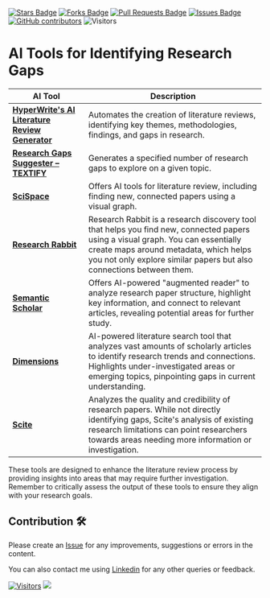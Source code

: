 <a href="https://github.com/drshahizan/SLR-FC/stargazers"><img src="https://img.shields.io/github/stars/drshahizan/SLR-FC" alt="Stars Badge"/></a>
<a href="https://github.com/drshahizan/SLR-FC/network/members"><img src="https://img.shields.io/github/forks/drshahizan/SLR-FC" alt="Forks Badge"/></a>
<a href="https://github.com/drshahizan/SLR-FC"><img src="https://img.shields.io/github/issues-pr/drshahizan/SLR-FC" alt="Pull Requests Badge"/></a>
<a href="https://github.com/drshahizan/SLR-FC/issues"><img src="https://img.shields.io/github/issues/drshahizan/SLR-FC" alt="Issues Badge"/></a>
<a href="https://github.com/drshahizan/SLR-FC/graphs/contributors"><img alt="GitHub contributors" src="https://img.shields.io/github/contributors/drshahizan/SLR-FC?color=2b9348"></a>
![Visitors](https://api.visitorbadge.io/api/visitors?path=https%3A%2F%2Fgithub.com%2Fdrshahizan%2FSLR-FC&labelColor=%23d9e3f0&countColor=%23697689&style=flat)

# AI Tools for Identifying Research Gaps

| **AI Tool** | **Description** |
| --- | --- |
| **[HyperWrite's AI Literature Review Generator](https://www.hyperwriteai.com/aitools/ai-literature-review-generator)** | Automates the creation of literature reviews, identifying key themes, methodologies, findings, and gaps in research. |
| **[Research Gaps Suggester – TEXTIFY](https://textify.ai/research-gaps-suggester/)** | Generates a specified number of research gaps to explore on a given topic. |
| **[SciSpace](https://typeset.io/)** | Offers AI tools for literature review, including finding new, connected papers using a visual graph. |
| **[Research Rabbit](https://www.researchrabbit.ai/)** | Research Rabbit is a research discovery tool that helps you find new, connected papers using a visual graph. You can essentially create maps around metadata, which helps you not only explore similar papers but also connections between them.  |
| **[Semantic Scholar](https://www.semanticscholar.org/)** | Offers AI-powered "augmented reader" to analyze research paper structure, highlight key information, and connect to relevant articles, revealing potential areas for further study. | 
| **[Dimensions](https://www.dimensions.ai/)** | AI-powered literature search tool that analyzes vast amounts of scholarly articles to identify research trends and connections. Highlights under-investigated areas or emerging topics, pinpointing gaps in current understanding. |
| **[Scite](https://scite.ai/partners/publishers)** | Analyzes the quality and credibility of research papers. While not directly identifying gaps, Scite's analysis of existing research limitations can point researchers towards areas needing more information or investigation. |


These tools are designed to enhance the literature review process by providing insights into areas that may require further investigation. Remember to critically assess the output of these tools to ensure they align with your research goals.

## Contribution 🛠️
Please create an [Issue](https://github.com/drshahizan/SLR-FC/issues) for any improvements, suggestions or errors in the content.

You can also contact me using [Linkedin](https://www.linkedin.com/in/drshahizan/) for any other queries or feedback.

[![Visitors](https://api.visitorbadge.io/api/visitors?path=https%3A%2F%2Fgithub.com%2Fdrshahizan&labelColor=%23697689&countColor=%23555555&style=plastic)](https://visitorbadge.io/status?path=https%3A%2F%2Fgithub.com%2Fdrshahizan)
![](https://hit.yhype.me/github/profile?user_id=81284918)
